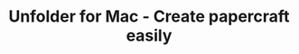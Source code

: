 ---
title: "Unfolder for Mac - Create papercraft easily"
url: https://www.unfolder.app
image: 1677865979000.png
tags: ["mac","3d","physical"]
description: "create paper models from 3d models"
---